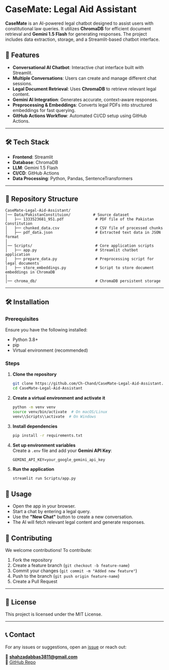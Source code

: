# CaseMate: Legal Aid Assistant  

**CaseMate** is an AI-powered legal chatbot designed to assist users with constitutional law queries. It utilizes **ChromaDB** for efficient document retrieval and **Gemini 1.5 Flash** for generating responses. The project includes data extraction, storage, and a Streamlit-based chatbot interface.

## 🚀 Features  

- **Conversational AI Chatbot**: Interactive chat interface built with Streamlit.  
- **Multiple Conversations**: Users can create and manage different chat sessions.  
- **Legal Document Retrieval**: Uses **ChromaDB** to retrieve relevant legal content.  
- **Gemini AI Integration**: Generates accurate, context-aware responses.  
- **Preprocessing & Embeddings**: Converts legal PDFs into structured embeddings for fast querying.  
- **GitHub Actions Workflow**: Automated CI/CD setup using GitHub Actions.  

---

## 🛠️ Tech Stack  

- **Frontend**: Streamlit  
- **Database**: ChromaDB  
- **LLM**: Gemini 1.5 Flash  
- **CI/CD**: GitHub Actions  
- **Data Processing**: Python, Pandas, SentenceTransformers  

---

## 📁 Repository Structure  

```
CaseMate-Legal-Aid-Assistant/
│── Data/PakistanConstituion/          # Source dataset
│   ├── 1333523681_951.pdf              # PDF file of the Pakistan Constitution
│   ├── chunked_data.csv                # CSV file of processed chunks
│   ├── pdf_data.json                   # Extracted text data in JSON format
│
│── Scripts/                            # Core application scripts
│   ├── app.py                          # Streamlit chatbot application
│   ├── prepare_data.py                 # Preprocessing script for legal documents
│   ├── store_embeddings.py             # Script to store document embeddings in ChromaDB
│
│── chroma_db/                          # ChromaDB persistent storage
```

---

## 🛠️ Installation  

### Prerequisites  
Ensure you have the following installed:  
- Python 3.8+  
- pip  
- Virtual environment (recommended)  

### Steps  

1. **Clone the repository**  

   ```bash
   git clone https://github.com/Ch-Chand/CaseMate-Legal-Aid-Assistant.git
   cd CaseMate-Legal-Aid-Assistant
   ```

2. **Create a virtual environment and activate it**  

   ```bash
   python -m venv venv
   source venv/bin/activate  # On macOS/Linux
   venv\\Scripts\\activate  # On Windows
   ```

3. **Install dependencies**  

   ```bash
   pip install -r requirements.txt
   ```

4. **Set up environment variables**  
   Create a `.env` file and add your **Gemini API Key**:  

   ```
   GEMINI_API_KEY=your_google_gemini_api_key
   ```

5. **Run the application**  

   ```bash
   streamlit run Scripts/app.py
   ```

## 🎯 Usage  

- Open the app in your browser.  
- Start a chat by entering a legal query.  
- Use the **"New Chat"** button to create a new conversation.  
- The AI will fetch relevant legal content and generate responses.  

## 🤝 Contributing  

We welcome contributions! To contribute:  

1. Fork the repository  
2. Create a feature branch (`git checkout -b feature-name`)  
3. Commit your changes (`git commit -m "Added new feature"`)  
4. Push to the branch (`git push origin feature-name`)  
5. Create a Pull Request  

---

## 📜 License  

This project is licensed under the MIT License.  

---

## 📞 Contact  

For any issues or suggestions, open an [issue](https://github.com/Ch-Chand/CaseMate-Legal-Aid-Assistant/issues) or reach out:  

📧 **shahzadabbas3811@gmail.com**  
🔗 [GitHub Repo](https://github.com/Ch-Chand/CaseMate-Legal-Aid-Assistant)  
```
